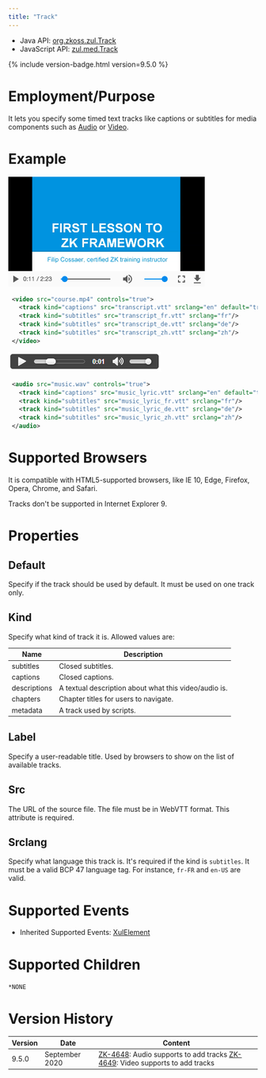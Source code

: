```yaml
---
title: "Track"
---
```



- Java API: [org.zkoss.zul.Track](https://www.zkoss.org/javadoc/latest/zk/org/zkoss/zul/Track.html)
- JavaScript API: [zul.med.Track](https://www.zkoss.org/javadoc/latest/jsdoc/classes/zul.med.Track.html)

{% include version-badge.html version=9.5.0 %}

# Employment/Purpose

It lets you specify some timed text tracks like captions or subtitles
for media components such as [ Audio]({{site.baseurl}}/zk_component_ref/audio)
or [ Video]({{site.baseurl}}/zk_component_ref/video).

# Example

![](/zk_component_ref/images/Player-Sample.png)

```xml
 <video src="course.mp4" controls="true">
   <track kind="captions" src="transcript.vtt" srclang="en" default="true"/>
   <track kind="subtitles" src="transcript_fr.vtt" srclang="fr"/>
   <track kind="subtitles" src="transcript_de.vtt" srclang="de"/>
   <track kind="subtitles" src="transcript_zh.vtt" srclang="zh"/>
 </video>
```

![](/zk_component_ref/images/ZKComRef_Audio_Example.png)

```xml
 <audio src="music.wav" controls="true">
   <track kind="captions" src="music_lyric.vtt" srclang="en" default="true"/>
   <track kind="subtitles" src="music_lyric_fr.vtt" srclang="fr"/>
   <track kind="subtitles" src="music_lyric_de.vtt" srclang="de"/>
   <track kind="subtitles" src="music_lyric_zh.vtt" srclang="zh"/>
 </audio>
```

# Supported Browsers

It is compatible with HTML5-supported browsers, like IE 10, Edge,
Firefox, Opera, Chrome, and Safari.

Tracks don't be supported in Internet Explorer 9.

# Properties

## Default

Specify if the track should be used by default. It must be used on one
track only.

## Kind

Specify what kind of track it is. Allowed values are:

| Name | Description |
|---|---|
| subtitles | Closed subtitles. |
| captions | Closed captions. |
| descriptions | A textual description about what this video/audio is. |
| chapters | Chapter titles for users to navigate. |
| metadata | A track used by scripts. |

## Label

Specify a user-readable title. Used by browsers to show on the list of
available tracks.

## Src

The URL of the source file. The file must be in WebVTT format. This
attribute is required.

## Srclang

Specify what language this track is. It's required if the kind is
`subtitles`. It must be a valid BCP 47 language tag. For instance,
`fr-FR` and `en-US` are valid.

# Supported Events

- Inherited Supported Events: [ XulElement]({{site.baseurl}}/zk_component_ref/xulelement#Supported_Events)

# Supported Children

`*NONE`



# Version History



| Version | Date           | Content                                                                                                                                                             |
|---------|----------------|---------------------------------------------------------------------------------------------------------------------------------------------------------------------|
| 9.5.0   | September 2020 | [ZK-4648](https://tracker.zkoss.org/browse/ZK-4648): Audio supports to add tracks [ZK-4649](https://tracker.zkoss.org/browse/ZK-4649): Video supports to add tracks |


